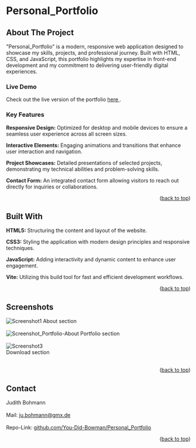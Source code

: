 # Personal_Portfolio

## About The Project
"Personal_Portfolio" is a modern, responsive web application designed to showcase my skills, projects, and professional journey. Built with HTML, CSS, and JavaScript, this portfolio highlights my expertise in front-end development and my commitment to delivering user-friendly digital experiences.

### Live Demo
Check out the live version of the portfolio <a href="https://by-judith-bohmann.com/"> here </a>.

### Key Features
**Responsive Design:** Optimized for desktop and mobile devices to ensure a seamless user experience across all screen sizes.

**Interactive Elements:** Engaging animations and transitions that enhance user interaction and navigation.

**Project Showcases:** Detailed presentations of selected projects, demonstrating my technical abilities and problem-solving skills.

**Contact Form:** An integrated contact form allowing visitors to reach out directly for inquiries or collaborations.

<p align="right">(<a href="#readme-top">back to top</a>)</p>


## Built With
**HTML5:** Structuring the content and layout of the website.

**CSS3:** Styling the application with modern design principles and responsive techniques.

**JavaScript:** Adding interactivity and dynamic content to enhance user engagement.

**Vite:** Utilizing this build tool for fast and efficient development workflows.

<p align="right">(<a href="#readme-top">back to top</a>)</p>

## Screenshots
![Screenshot1](/Personal_Portfolio/ReadME-assets/Screenshot_Portfolio-About.png) 
About section
<br>
<br>
![Screenshot_Portfolio-About](/Personal_Portfolio/src/assets/Screenshot_Portfolio-About.png) 
Portfolio section
<br>
<br>
![Screenshot3](/Personal_Portfolio/ReadME-assets/Screenshot_Portfolio-Downloads.png) 
<br>
Download section
<br>
<br>


<p align="right">(<a href="#readme-top">back to top</a>)</p>

<!-- ROADMAP -->
<!-- ## Roadmap


<p align="right">(<a href="#readme-top">back to top</a>)</p>
-->


<!-- CONTACT -->
## Contact

Judith Bohmann
<br><br>
Mail: ju.bohmann@gmx.de
<br><br>
Repo-Link: <a href="https://github.com/You-Did-Bowman/Personal_Portfolio">github.com/You-Did-Bowman/Personal_Portfolio</a>

<p align="right">(<a href="#readme-top">back to top</a>)</p>
